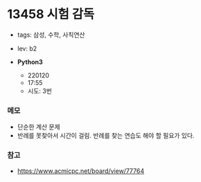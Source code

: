 # 13458 시험 감독

- tags: 삼성, 수학, 사칙연산
- lev: b2

- **Python3**
  - 220120
  - 17:55
  - 시도: 3번

### 메모

- 단순한 계산 문제
- 반례를 못찾아서 시간이 걸림. 반례를 찾는 연습도 해야 할 필요가 있다.

### 참고

- https://www.acmicpc.net/board/view/77764
